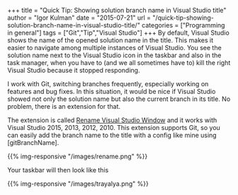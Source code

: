 +++
title = "Quick Tip: Showing solution branch name in Visual Studio title"
author = "Igor Kulman"
date = "2015-07-21"
url = "/quick-tip-showing-solution-branch-name-in-visual-studio-title/"
categories = ["Programming in general"]
tags = ["Git","Tip","Visual Studio"]
+++
By default, Visual Studio shows the name of the opened solution name in the title. This makes it easier to navigate among multiple instances of Visual Studio. You see the solution name next to the Visual Studio icon in the taskbar and also in the task manager, when you have to (and we all sometimes have to) kill the right Visual Studio because it stopped responding.

I work with Git, switching branches frequently, especially working on features and bug fixes. In this situation, it would be nice if Visual Studio showed not only the solution name but also the current branch in its title. No problem, there is an extension for that.

The extension is called [Rename Visual Studio Window][1] and it works with Visual Studio 2015, 2013, 2012, 2010. This extension supports Git, so you can easily add the branch name to the title with a config like mine using [gitBranchName].

{{% img-responsive "/images/rename.png" %}}

<!--more-->

Your taskbar will then look like this

{{% img-responsive "/images/trayalya.png" %}}

 [1]: https://visualstudiogallery.msdn.microsoft.com/f3f23845-5b1e-4811-882f-60b7181fa6d6
